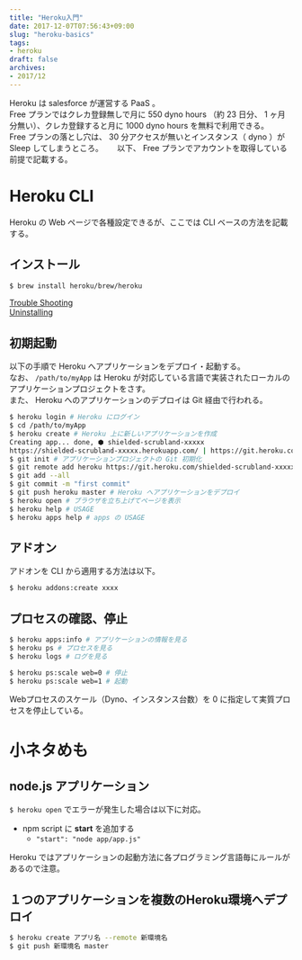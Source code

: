 ```yaml
---
title: "Heroku入門"
date: 2017-12-07T07:56:43+09:00
slug: "heroku-basics"
tags:
- heroku
draft: false
archives:
- 2017/12
---
```


Heroku は salesforce が運営する PaaS 。  
Free プランではクレカ登録無しで月に 550 dyno hours （約 23 日分、 1 ヶ月分無い）、クレカ登録すると月に 1000 dyno hours を無料で利用できる。  
Free プランの落とし穴は、 30 分アクセスが無いとインスタンス（ dyno ）が Sleep してしまうところ。　　
以下、 Free プランでアカウントを取得している前提で記載する。

<!--more-->

# Heroku CLI

Heroku の Web ページで各種設定できるが、ここでは CLI ベースの方法を記載する。

## インストール

```sh
$ brew install heroku/brew/heroku
```

[Trouble Shooting](https://devcenter.heroku.com/articles/heroku-cli#troubleshooting)  
[Uninstalling](https://devcenter.heroku.com/articles/heroku-cli#uninstalling-the-heroku-cli)

## 初期起動

以下の手順で Heroku へアプリケーションをデプロイ・起動する。  
なお、 `/path/to/myApp` は Heroku が対応している言語で実装されたローカルのアプリケーションプロジェクトをさす。  
また、 Heroku へのアプリケーションのデプロイは Git 経由で行われる。

```sh
$ heroku login # Heroku にログイン
$ cd /path/to/myApp
$ heroku create # Heroku 上に新しいアプリケーションを作成
Creating app... done, ⬢ shielded-scrubland-xxxxx
https://shielded-scrubland-xxxxx.herokuapp.com/ | https://git.heroku.com/shielded-scrubland-xxxxx.git
$ git init # アプリケーションプロジェクトの Git 初期化
$ git remote add heroku https://git.heroku.com/shielded-scrubland-xxxxx.git
$ git add --all
$ git commit -m "first commit"
$ git push heroku master # Heroku へアプリケーションをデプロイ
$ heroku open # ブラウザを立ち上げてページを表示
$ heroku help # USAGE
$ heroku apps help # apps の USAGE
```

## アドオン

アドオンを CLI から適用する方法は以下。

```sh
$ heroku addons:create xxxx
```

## プロセスの確認、停止

```sh
$ heroku apps:info # アプリケーションの情報を見る
$ heroku ps # プロセスを見る
$ heroku logs # ログを見る
```

```sh
$ heroku ps:scale web=0 # 停止
$ heroku ps:scale web=1 # 起動
```

Webプロセスのスケール（Dyno、インスタンス台数）を 0 に指定して実質プロセスを停止している。

# 小ネタめも

## node.js アプリケーション

`$ heroku open` でエラーが発生した場合は以下に対応。

- npm script に **start** を追加する
    - `"start": "node app/app.js"`

Heroku ではアプリケーションの起動方法に各プログラミング言語毎にルールがあるので注意。

## １つのアプリケーションを複数のHeroku環境へデプロイ

```sh
$ heroku create アプリ名 --remote 新環境名
$ git push 新環境名 master
```